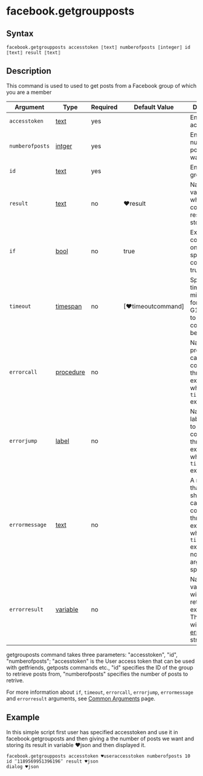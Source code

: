 # facebook.getgroupposts

## Syntax

```G1ANT
facebook.getgroupposts accesstoken ⟦text⟧ numberofposts ⟦integer⟧ id ⟦text⟧ result ⟦text⟧
```

## Description

This command is used to used to get posts from a Facebook group of which you are a member

| Argument | Type | Required | Default Value | Description |
| -------- | ---- | -------- | ------------- | ----------- |
| `accesstoken`          | [text](https://manual.g1ant.com/link/G1ANT.Language/G1ANT.Language/Structures/TextStructure.md)     |yes       |                                                             |Enter the accesstoken           |
|  `numberofposts`             | [intger](https://manual.g1ant.com/G1ANT.Addons/G1ANT.Language/Structures/IntegerStructure.md)     |yes    |                                                            |Enter the number of posts you want    |
| `id`                      | [text](https://manual.g1ant.com/link/G1ANT.Language/G1ANT.Language/Structures/TextStructure.md)  |yes    |                                                          | Enter the group id |
|  `result`       | [text](https://manual.g1ant.com/link/G1ANT.Language/G1ANT.Language/Structures/TextStructure.md)  |no   | ♥result   |Name of a variable where the command's result will be stored |
| `if`             | [bool](https://manual.g1ant.com/link/G1ANT.Language/G1ANT.Language/Structures/BooleanStructure.md)     | no       | true                                                        | Executes the command only if a specified condition is true   |
| `timeout`        | [timespan](https://manual.g1ant.com/link/G1ANT.Language/G1ANT.Language/Structures/TimeSpanStructure.md)  | no       | [♥timeoutcommand]| Specifies time in milliseconds for G1ANT.Robot to wait for the command to be executed |
| `errorcall`      | [procedure](https://manual.g1ant.com/link/G1ANT.Language/G1ANT.Language/Structures/ProcedureStructure.md)| no       |                                                             | Name of a procedure to call when the command throws an exception or when a given `timeout` expires |
| `errorjump`      | [label](https://manual.g1ant.com/link/G1ANT.Language/G1ANT.Language/Structures/LabelStructure.md)    | no       |                                                             | Name of the label to jump to when the command throws an exception or when a given `timeout` expires |
| `errormessage`   | [text](https://manual.g1ant.com/link/G1ANT.Language/G1ANT.Language/Structures/TextStructure.md)     | no       |                                                             | A message that will be shown in case the command throws an exception or when a given `timeout` expires, and no `errorjump` argument is specified |
| `errorresult`    | [variable](https://manual.g1ant.com/link/G1ANT.Language/G1ANT.Language/Structures/VariableStructure.md) | no       |                                                             | Name of a variable that will store the returned exception. The variable will be of [error](https://manual.g1ant.com/link/G1ANT.Language/G1ANT.Language/Structures/ErrorStructure.md) structure  |
getgrouposts command takes three parameters: "accesstoken", "id", "numberofposts"; "accesstoken" is the User access token that can be used with getfriends, getposts commands etc., "id" specifies the ID of the group to retrieve posts from, "numberofposts" specifies the number of posts to retrive.

For more information about `if`, `timeout`, `errorcall`, `errorjump`, `errormessage` and `errorresult` arguments, see [Common Arguments](https://manual.g1ant.com/link/G1ANT.Manual/appendices/common-arguments.md) page.

## Example

In this simple script first user has specified accesstoken and use it in facebook.getgrouposts and then giving a the number of posts we want and storing its result in variable ♥json and then displayed it.

```G1ANT
facebook.getgroupposts accesstoken ♥useraccesstoken numberofposts 10 id ‴1189569951396196‴ result ♥json
dialog ♥json

```

